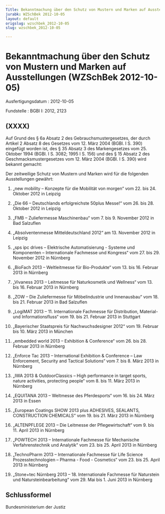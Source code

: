 ```yaml
---
Title: Bekanntmachung über den Schutz von Mustern und Marken auf Ausstellungen
jurabk: WZSchBek 2012-10-05
layout: default
origslug: wzschbek_2012-10-05
slug: wzschbek_2012-10-05

---
```


# Bekanntmachung über den Schutz von Mustern und Marken auf Ausstellungen (WZSchBek 2012-10-05)

Ausfertigungsdatum
:   2012-10-05

Fundstelle
:   BGBl I: 2012, 2123

## (XXXX)

Auf Grund des § 6a Absatz 2 des Gebrauchsmustergesetzes, der durch
Artikel 2 Absatz 8 des Gesetzes vom 12. März 2004 (BGBl. I S. 390)
eingefügt worden ist, des § 35 Absatz 3 des Markengesetzes vom
25\. Oktober 1994              (BGBl. I S. 3082; 1995 I S. 156) und des
§ 15 Absatz 2 des Geschmacksmustergesetzes vom 12. März 2004 (BGBl. I
S. 390) wird bekannt gemacht:

Der zeitweilige Schutz von Mustern und Marken wird für die folgenden
Ausstellungen gewährt:

1.  „new mobility – Konzepte für die Mobilität von morgen“
    vom 22. bis 24. Oktober 2012 in Leipzig


2.  „Die 66 – Deutschlands erfolgreichste 50plus Messe!“
    vom 26. bis 28. Oktober 2012 in Leipzig


3.  „FMB – Zuliefermesse Maschinenbau“
    vom 7. bis 9. November 2012 in Bad Salzuflen


4.  „Absolventenmesse Mitteldeutschland 2012“
    am 13. November 2012 in Leipzig


5.  „sps ipc drives – Elektrische Automatisierung - Systeme und
    Komponenten – Internationale Fachmesse und Kongress“
    vom 27. bis 29. November 2012 in Nürnberg


6.  „BioFach 2013 – Weltleitmesse für Bio-Produkte“
    vom 13. bis 16. Februar 2013 in Nürnberg


7.  „Vivaness 2013 – Leitmesse für Naturkosmetik und Wellness“
    vom 13. bis 16. Februar 2013 in Nürnberg


8.  „ZOW – Die Zuliefermesse für Möbelindustrie und Innenausbau“
    vom 18. bis 21. Februar 2013 in Bad Salzuflen


9.  „LogiMAT 2013 – 11. Internationale Fachmesse für Distribution,
    Material- und Informationsfluss“
    vom 19. bis 21. Februar 2013 in Stuttgart


10. „Bayerischer Staatspreis für Nachwuchsdesigner 2012“
    vom 19. Februar bis 10. März 2013 in München


11. „embedded world 2013 – Exhibition & Conference“
    vom 26. bis 28. Februar 2013 in Nürnberg


12. „Enforce Tac 2013 – International Exhibition & Conference – Law
    Enforcement, Security and Tactical Solutions“
    vom 7. bis 8. März 2013 in Nürnberg


13. „IWA 2013 & OutdoorClassics – High performance in target sports,
    nature activities, protecting people“
    vom 8. bis 11. März 2013 in Nürnberg


14. „EQUITANA 2013 – Weltmesse des Pferdesports“
    vom 16. bis 24. März 2013 in Essen


15. „European Coatings SHOW 2013
    plus                    ADHESIVES, SEALANTS, CONSTRUCTION CHEMICALS“
    vom 19. bis 21. März 2013 in Nürnberg


16. „ALTENPFLEGE 2013 – Die Leitmesse der Pflegewirtschaft“
    vom 9. bis 11. April 2013 in Nürnberg


17. „POWTECH 2013 – Internationale Fachmesse für Mechanische
    Verfahrenstechnik und Analytik“
    vom 23. bis 25. April 2013 in Nürnberg


18. „TechnoPharm 2013 – Internationale Fachmesse für Life Science
    Prozesstechnologien – Pharma - Food - Cosmetics“
    vom 23. bis 25. April 2013 in Nürnberg


19. „Stone+tec Nürnberg 2013 – 18. Internationale Fachmesse für Naturstein
    und Natursteinbearbeitung“
    vom 29. Mai bis 1. Juni 2013 in Nürnberg

## Schlussformel

Bundesministerium der Justiz

